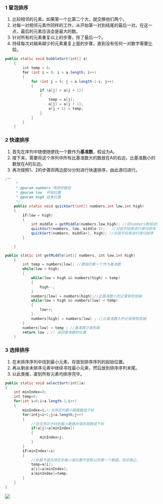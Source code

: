 ### 1 冒泡排序

1. 比较相邻的元素。如果第一个比第二个大，就交换他们两个。
2. 对每一对相邻元素作同样的工作，从开始第一对到结尾的最后一对。在这一点，最后的元素应该会是最大的数。
3. 针对所有的元素重复以上的步骤，除了最后一个。
4. 持续每次对越来越少的元素重复上面的步骤，直到没有任何一对数字需要比较。

```java
public static void bubbleSort(int[] a)
	{
		int temp = 0;
		for (int i = 0; i < a.length; i++)
		{
			for (int j = 0; j < a.length-1-i; j++)
			{
				if (a[j] > a[j + 1])
				{
					temp = a[j];
					a[j] = a[j + 1];
					a[j + 1] = temp;
				}
			}
		}
	}
```

### 2 快速排序

1. 首先在序列中随便随便找一个数作为**基准数**，假设为A。
2. 接下来，需要将这个序列中所有比基准数大的数放在A的右边，比基准数小的数放在A的左边。
3. 再次按照1、2的步骤将两边部分分别进行快速排序，由此递归进行。

```java
/**
	 * 
	 * @param numbers 带排序数组
	 * @param low  开始位置
	 * @param high 结束位置
	 */
	public static void quickSort(int[] numbers,int low,int high)
	{
		if(low < high)
		{
			int middle = getMiddle(numbers,low,high); //将numbers数组进行一分为二
			quickSort(numbers, low, middle-1);   //对低字段表进行递归排序
			quickSort(numbers, middle+1, high); //对高字段表进行递归排序
		}

	}

public static int getMiddle(int[] numbers, int low,int high)
	{
		int temp = numbers[low]; //数组的第一个作为基准数
		while(low < high)
		{
			while(low < high && numbers[high] > temp)
			{
				high--;
			}
			numbers[low] = numbers[high];//比基准数小的记录移到低端
			while(low < high && numbers[low] < temp)
			{
				low++;
			}
			numbers[high] = numbers[low] ; //比基准数大的记录移到高端
		}
		numbers[low] = temp ; //基准数记录到尾
		return low ; // 返回基准数的位置
	}	
```



### 3 选择排序

1. 在未排序序列中找到最小元素，存放到排序序列的起始位置。
2. 再从剩余未排序元素中继续寻找最小元素，然后放到排序序列末尾。
3. 以此类推，直到所有元素均排序完毕。

```java
public static void selectSort(int[]a)
{
    int minIndex=0;
    int temp=0;
    for(int i=0;i<a.length-1;i++)
    {
        minIndex=i;//无序区的最小数据数组下标
        for(intj=i+1;j<a.length;j++)
        {
            //在无序区中找到最小数据并保存其数组下标
            if(a[j]<a[minIndex])
            {
                minIndex=j;
            }
        }
        if(minIndex!=i)
        {
            //如果不是无序区的最小值位置不是默认的第一个数据，则交换之。
            temp=a[i];
            a[i]=a[minIndex];
            a[minIndex]=temp;
        }
    }
}
```



![](http://ww1.sinaimg.cn/large/82c8e86egy1fctju47ygmj20gb0b1q3g)

